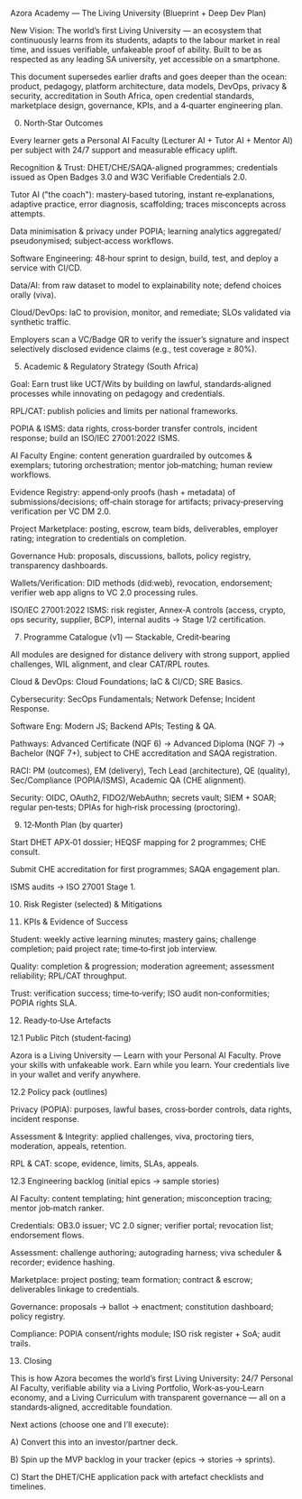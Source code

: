Azora Academy — The Living University (Blueprint + Deep Dev Plan) 

New Vision: The world’s first Living University — an ecosystem that continuously learns from its students, adapts to the labour market in real time, and issues verifiable, unfakeable proof of ability. Built to be as respected as any leading SA university, yet accessible on a smartphone. 

This document supersedes earlier drafts and goes deeper than the ocean: product, pedagogy, platform architecture, data models, DevOps, privacy & security, accreditation in South Africa, open credential standards, marketplace design, governance, KPIs, and a 4‑quarter engineering plan. 

 

0) North‑Star Outcomes 

Every learner gets a Personal AI Faculty (Lecturer AI + Tutor AI + Mentor AI) per subject with 24/7 support and measurable efficacy uplift. 

Recognition & Trust: DHET/CHE/SAQA-aligned programmes; credentials issued as Open Badges 3.0 and W3C Verifiable Credentials 2.0. 

 

Tutor AI ("the coach"): mastery‑based tutoring, instant re‑explanations, adaptive practice, error diagnosis, scaffolding; traces misconcepts across attempts. 

Data minimisation & privacy under POPIA; learning analytics aggregated/ pseudonymised; subject‑access workflows. 

 

Software Engineering: 48‑hour sprint to design, build, test, and deploy a service with CI/CD. 

Data/AI: from raw dataset to model to explainability note; defend choices orally (viva). 

Cloud/DevOps: IaC to provision, monitor, and remediate; SLOs validated via synthetic traffic. 

Employers scan a VC/Badge QR to verify the issuer’s signature and inspect selectively disclosed evidence claims (e.g., test coverage ≥ 80%). 

 

 

 

5) Academic & Regulatory Strategy (South Africa) 

Goal: Earn trust like UCT/Wits by building on lawful, standards‑aligned processes while innovating on pedagogy and credentials. 

RPL/CAT: publish policies and limits per national frameworks. 

POPIA & ISMS: data rights, cross‑border transfer controls, incident response; build an ISO/IEC 27001:2022 ISMS. 

 

AI Faculty Engine: content generation guardrailed by outcomes & exemplars; tutoring orchestration; mentor job‑matching; human review workflows. 

Evidence Registry: append‑only proofs (hash + metadata) of submissions/decisions; off‑chain storage for artifacts; privacy‑preserving verification per VC DM 2.0. 

Project Marketplace: posting, escrow, team bids, deliverables, employer rating; integration to credentials on completion. 

Governance Hub: proposals, discussions, ballots, policy registry, transparency dashboards. 

Wallets/Verification: DID methods (did:web), revocation, endorsement; verifier web app aligns to VC 2.0 processing rules. 

ISO/IEC 27001:2022 ISMS: risk register, Annex‑A controls (access, crypto, ops security, supplier, BCP), internal audits → Stage 1/2 certification. 

 

7) Programme Catalogue (v1) — Stackable, Credit‑bearing 

All modules are designed for distance delivery with strong support, applied challenges, WIL alignment, and clear CAT/RPL routes. 

Cloud & DevOps: Cloud Foundations; IaC & CI/CD; SRE Basics. 

Cybersecurity: SecOps Fundamentals; Network Defense; Incident Response. 

Software Eng: Modern JS; Backend APIs; Testing & QA. 

Pathways: Advanced Certificate (NQF 6) → Advanced Diploma (NQF 7) → Bachelor (NQF 7+), subject to CHE accreditation and SAQA registration. 

 

RACI: PM (outcomes), EM (delivery), Tech Lead (architecture), QE (quality), Sec/Compliance (POPIA/ISMS), Academic QA (CHE alignment). 

Security: OIDC, OAuth2, FIDO2/WebAuthn; secrets vault; SIEM + SOAR; regular pen‑tests; DPIAs for high‑risk processing (proctoring). 

 

9) 12‑Month Plan (by quarter) 

Start DHET APX‑01 dossier; HEQSF mapping for 2 programmes; CHE consult. 

Submit CHE accreditation for first programmes; SAQA engagement plan. 

ISMS audits → ISO 27001 Stage 1. 

 

10) Risk Register (selected) & Mitigations 

 

11) KPIs & Evidence of Success 

Student: weekly active learning minutes; mastery gains; challenge completion; paid project rate; time‑to‑first job interview. 

Quality: completion & progression; moderation agreement; assessment reliability; RPL/CAT throughput. 

Trust: verification success; time‑to‑verify; ISO audit non‑conformities; POPIA rights SLA. 

 

12) Ready‑to‑Use Artefacts 

12.1 Public Pitch (student‑facing) 

Azora is a Living University — Learn with your Personal AI Faculty. Prove your skills with unfakeable work. Earn while you learn. Your credentials live in your wallet and verify anywhere. 

12.2 Policy pack (outlines) 

Privacy (POPIA): purposes, lawful bases, cross‑border controls, data rights, incident response. 

Assessment & Integrity: applied challenges, viva, proctoring tiers, moderation, appeals, retention. 

RPL & CAT: scope, evidence, limits, SLAs, appeals. 

12.3 Engineering backlog (initial epics → sample stories) 

AI Faculty: content templating; hint generation; misconception tracing; mentor job‑match ranker. 

Credentials: OB3.0 issuer; VC 2.0 signer; verifier portal; revocation list; endorsement flows. 

Assessment: challenge authoring; autograding harness; viva scheduler & recorder; evidence hashing. 

Marketplace: project posting; team formation; contract & escrow; deliverables linkage to credentials. 

Governance: proposals → ballot → enactment; constitution dashboard; policy registry. 

Compliance: POPIA consent/rights module; ISO risk register + SoA; audit trails. 

 

13) Closing 

This is how Azora becomes the world’s first Living University: 24/7 Personal AI Faculty, verifiable ability via a Living Portfolio, Work‑as‑you‑Learn economy, and a Living Curriculum with transparent governance — all on a standards‑aligned, accreditable foundation. 

Next actions (choose one and I’ll execute): 

A) Convert this into an investor/partner deck. 

B) Spin up the MVP backlog in your tracker (epics → stories → sprints). 

C) Start the DHET/CHE application pack with artefact checklists and timelines. 